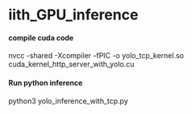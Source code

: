# iith_GPU_inference

#### compile cuda code
nvcc -shared -Xcompiler -fPIC -o yolo_tcp_kernel.so cuda_kernel_http_server_with_yolo.cu

#### Run python inference
python3 yolo_inference_with_tcp.py
